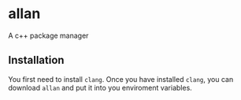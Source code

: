 # allan
A c++ package manager

## Installation
You first need to install `clang`. Once you have installed `clang`, you can download `allan` and put it into you enviroment variables.


